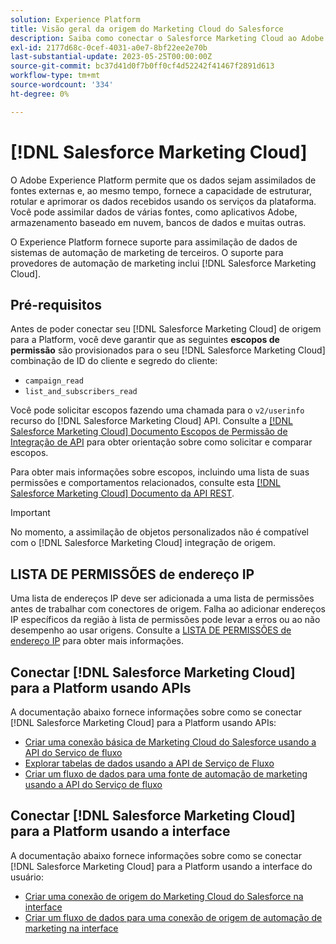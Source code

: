 ```yaml
---
solution: Experience Platform
title: Visão geral da origem do Marketing Cloud do Salesforce
description: Saiba como conectar o Salesforce Marketing Cloud ao Adobe Experience Platform usando APIs ou a interface do usuário.
exl-id: 2177d68c-0cef-4031-a0e7-8bf22ee2e70b
last-substantial-update: 2023-05-25T00:00:00Z
source-git-commit: bc37d41d0f7b0ff0cf4d52242f41467f2891d613
workflow-type: tm+mt
source-wordcount: '334'
ht-degree: 0%

---
```


# [!DNL Salesforce Marketing Cloud]

O Adobe Experience Platform permite que os dados sejam assimilados de fontes externas e, ao mesmo tempo, fornece a capacidade de estruturar, rotular e aprimorar os dados recebidos usando os serviços da plataforma. Você pode assimilar dados de várias fontes, como aplicativos Adobe, armazenamento baseado em nuvem, bancos de dados e muitas outras.

O Experience Platform fornece suporte para assimilação de dados de sistemas de automação de marketing de terceiros. O suporte para provedores de automação de marketing inclui [!DNL Salesforce Marketing Cloud].

## Pré-requisitos

Antes de poder conectar seu [!DNL Salesforce Marketing Cloud] de origem para a Platform, você deve garantir que as seguintes **escopos de permissão** são provisionados para o seu [!DNL Salesforce Marketing Cloud] combinação de ID do cliente e segredo do cliente:

* `campaign_read`
* `list_and_subscribers_read`

Você pode solicitar escopos fazendo uma chamada para o `v2/userinfo` recurso do [!DNL Salesforce Marketing Cloud] API. Consulte a [[!DNL Salesforce Marketing Cloud] Documento Escopos de Permissão de Integração de API](<https://developer.salesforce.com/docs/marketing/marketing-cloud/guide/data-access-permissions.html>) para obter orientação sobre como solicitar e comparar escopos.

Para obter mais informações sobre escopos, incluindo uma lista de suas permissões e comportamentos relacionados, consulte esta [[!DNL Salesforce Marketing Cloud] Documento da API REST](<https://developer.salesforce.com/docs/marketing/marketing-cloud/guide/rest-permissions-and-scopes.html>).

>[!IMPORTANT]
>
>No momento, a assimilação de objetos personalizados não é compatível com o [!DNL Salesforce Marketing Cloud] integração de origem.

## LISTA DE PERMISSÕES de endereço IP

Uma lista de endereços IP deve ser adicionada a uma lista de permissões antes de trabalhar com conectores de origem. Falha ao adicionar endereços IP específicos da região à lista de permissões pode levar a erros ou ao não desempenho ao usar origens. Consulte a [LISTA DE PERMISSÕES de endereço IP](../../ip-address-allow-list.md) para obter mais informações.

## Conectar [!DNL Salesforce Marketing Cloud] para a Platform usando APIs

A documentação abaixo fornece informações sobre como se conectar [!DNL Salesforce Marketing Cloud] para a Platform usando APIs:

* [Criar uma conexão básica de Marketing Cloud do Salesforce usando a API do Serviço de fluxo](../../tutorials/api/create/marketing-automation/salesforce-marketing-cloud.md)
* [Explorar tabelas de dados usando a API de Serviço de Fluxo](../../tutorials/api/explore/tabular.md)
* [Criar um fluxo de dados para uma fonte de automação de marketing usando a API do Serviço de fluxo](../../tutorials/api/collect/marketing-automation.md)

## Conectar [!DNL Salesforce Marketing Cloud] para a Platform usando a interface

A documentação abaixo fornece informações sobre como se conectar [!DNL Salesforce Marketing Cloud] para a Platform usando a interface do usuário:

* [Criar uma conexão de origem do Marketing Cloud do Salesforce na interface](../../tutorials/ui/create/marketing-automation/salesforce-marketing-cloud.md)
* [Criar um fluxo de dados para uma conexão de origem de automação de marketing na interface](../../tutorials/ui/dataflow/marketing-automation.md)
